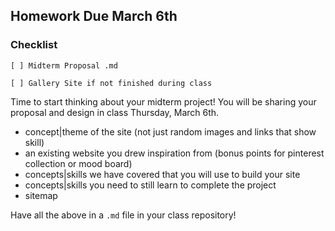 <!-- ## Homework Due March 11th

### Checklist

1. Challenge

   [ ] MDN Web Docs Challenge: [Fundamental CSS comprehension](https://developer.mozilla.org/en-US/docs/Learn_web_development/Core/Styling_basics/Fundamental_CSS_comprehension)

2. Extra Credit

   [ ] Refine your page of chaos

### Details

#### Challenge

- Complete the mdn web docs [Fundamental CSS comprehension challenge](https://developer.mozilla.org/en-US/docs/Learn_web_development/Core/Styling_basics/Fundamental_CSS_comprehension).
- Upload the challenge folder to your class repository

> There are a few things that we did not cover directly in class on the challenge so use mdn web documentation and w3 schools to guide you through the proccess.

#### Extra credit: Refined Chaos

- Continue working on your chaotic gallery at home.
- Keep it experimental, but try adding some intentionality—maybe introduce a surprise interaction, a hidden pattern, or maybe even an animation.
- Add a link to your chaotic gallery on your .io site to receive extra credit! -->

## Homework Due March 6th

### Checklist

    [ ] Midterm Proposal .md

    [ ] Gallery Site if not finished during class

Time to start thinking about your midterm project! You will be sharing your proposal and design in class Thursday, March 6th.

- concept|theme of the site (not just random images and links that show skill)
- an existing website you drew inspiration from (bonus points for pinterest collection or mood board)
- concepts|skills we have covered that you will use to build your site
- concepts|skills you need to still learn to complete the project
- sitemap

Have all the above in a `.md` file in your class repository!
